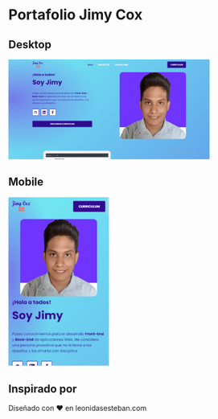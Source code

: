 # Portafolio Jimy Cox
## Desktop

<img width="400px"  src="https://github.com/JimyCoxRocha/portafolio/blob/main/readme-details/Desktop.png?raw=true" />

## Mobile

<img width="200px" src="https://github.com/JimyCoxRocha/portafolio/blob/main/readme-details/Mobile.png?raw=true" />

## Inspirado por
Diseñado con ♥️ en leonidasesteban.com
